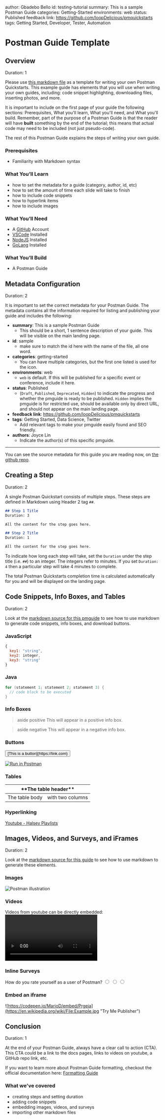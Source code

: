 author: Gbadebo Bello
id: testing-tutorial
summary: This is a sample Postman Guide
categories: Getting-Started
environments: web
status: Published 
feedback link: https://github.com/loopDelicious/pmquickstarts
tags: Getting Started, Developer, Tester, Automation 

# Postman Guide Template
<!-- ------------------------ -->
## Overview 
Duration: 1

Please use [this markdown file](https://raw.githubusercontent.com/loopDelicious/pmquickstarts/master/site/pmguides/src/sample/sample.md) as a template for writing your own Postman Quickstarts. This example guide has elements that you will use when writing your own guides, including: code snippet highlighting, downloading files, inserting photos, and more. 

It is important to include on the first page of your guide the following sections: Prerequisites, What you'll learn, What you'll need, and What you'll build. Remember, part of the purpose of a Postman Guide is that the reader will have **built** something by the end of the tutorial; this means that actual code may need to be included (not just pseudo-code).

The rest of this Postman Guide explains the steps of writing your own guide. 

### Prerequisites
- Familiarity with Markdown syntax

### What You’ll Learn 
- how to set the metadata for a guide (category, author, id, etc)
- how to set the amount of time each slide will take to finish 
- how to include code snippets 
- how to hyperlink items 
- how to include images 

### What You’ll Need 
- A [GitHub](https://github.com/) Account 
- [VSCode](https://code.visualstudio.com/download) Installed
- [NodeJS](https://nodejs.org/en/download/) Installed
- [GoLang](https://golang.org/doc/install) Installed

### What You’ll Build 
- A Postman Guide

<!-- ------------------------ -->
## Metadata Configuration
Duration: 2

It is important to set the correct metadata for your Postman Guide. The metadata contains all the information required for listing and publishing your guide and includes the following:


- **summary**: This is a sample Postman Guide 
  - This should be a short, 1 sentence description of your guide. This will be visible on the main landing page. 
- **id**: sample 
  - make sure to match the id here with the name of the file, all one word.
- **categories**: getting-started
  - You can have multiple categories, but the first one listed is used for the icon.
- **environments**: web 
  - `web` is default. If this will be published for a specific event or  conference, include it here.
- **status**: Published
  - (`Draft`, `Published`, `Deprecated`, `Hidden`) to indicate the progress and whether the pmguide is ready to be published. `Hidden` implies the pmguide is for restricted use, should be available only by direct URL, and should not appear on the main landing page.
- **feedback link**: https://github.com/loopDelicious/pmquickstarts
- **tags**: Getting Started, Data Science, Twitter 
  - Add relevant  tags to make your pmguide easily found and SEO friendly.
- **authors**: Joyce Lin
  - Indicate the author(s) of this specific pmguide.

---

You can see the source metadata for this guide you are reading now, on [the github repo](https://raw.githubusercontent.com/loopDelicious/pmquickstarts/master/site/pmguides/src/sample/sample.md).


<!-- ------------------------ -->
## Creating a Step
Duration: 2

A single Postman Quickstart consists of multiple steps. These steps are defined in Markdown using Header 2 tag `##`. 

```markdown
## Step 1 Title
Duration: 3

All the content for the step goes here.

## Step 2 Title
Duration: 1

All the content for the step goes here.
```

To indicate how long each step will take, set the `Duration` under the step title (i.e. `##`) to an integer. The integers refer to minutes. If you set `Duration: 4` then a particular step will take 4 minutes to complete. 

The total Postman Quickstarts completion time is calculated automatically for you and will be displayed on the landing page. 

<!-- ------------------------ -->
## Code Snippets, Info Boxes, and Tables
Duration: 2

Look at the [markdown source for this pmguide](https://raw.githubusercontent.com/loopDelicious/pmquickstarts/master/site/pmguides/src/sample/sample.md) to see how to use markdown to generate code snippets, info boxes, and download buttons. 

### JavaScript
```javascript
{ 
  key1: "string", 
  key2: integer,
  key3: "string"
}
```

### Java
```java
for (statement 1; statement 2; statement 3) {
  // code block to be executed
}
```

### Info Boxes
> aside positive
> This will appear in a positive info box.

> aside negative
> This will appear in a negative info box.

### Buttons
<button>
  [This is a button](https://link.com)
</button>

[![Run in Postman](_shared_assets/button.svg)](https://god.gw.postman.com/run-collection/1559645-032fb22a-9afb-4c56-b8f0-4042db96a4f3?action=collection%2Ffork&collection-url=entityId%3D1559645-032fb22a-9afb-4c56-b8f0-4042db96a4f3%26entityType%3Dcollection%26workspaceId%3D7a8604d2-6966-4313-8b07-282d2ba5501c)

### Tables
<table>
    <thead>
        <tr>
            <th colspan="2"> **The table header** </th>
        </tr>
    </thead>
    <tbody>
        <tr>
            <td>The table body</td>
            <td>with two columns</td>
        </tr>
    </tbody>
</table>

### Hyperlinking
[Youtube - Halsey Playlists](https://www.youtube.com/user/iamhalsey/playlists)

<!-- ------------------------ -->
## Images, Videos, and Surveys, and iFrames
Duration: 2

Look at the [markdown source for this guide](https://raw.githubusercontent.com/loopDelicious/pmquickstarts/master/site/pmguides/src/sample/sample.md) to see how to use markdown to generate these elements. 

### Images
![Postman illustration](assets/SAMPLE.jpg)

### Videos
Videos from youtube can be directly embedded:
<video id="tw7x3yBpU1Y"></video>

### Inline Surveys
<form>
  <name>How do you rate yourself as a user of Postman?</name>
  <input type="radio" value="Beginner">
  <input type="radio" value="Intermediate">
  <input type="radio" value="Advanced">
</form>

### Embed an iframe
![https://codepen.io/MarioD/embed/Prgeja](https://en.wikipedia.org/wiki/File:Example.jpg "Try Me Publisher")

<!-- ------------------------ -->
## Conclusion
Duration: 1

At the end of your Postman Guide, always have a clear call to action (CTA). This CTA could be a link to the docs pages, links to videos on youtube, a GitHub repo link, etc. 

If you want to learn more about Postman Guide formatting, checkout the official documentation here: [Formatting Guide](https://github.com/googlecodelabs/tools/blob/master/FORMAT-GUIDE.md)

### What we've covered
- creating steps and setting duration
- adding code snippets
- embedding images, videos, and surveys
- importing other markdown files